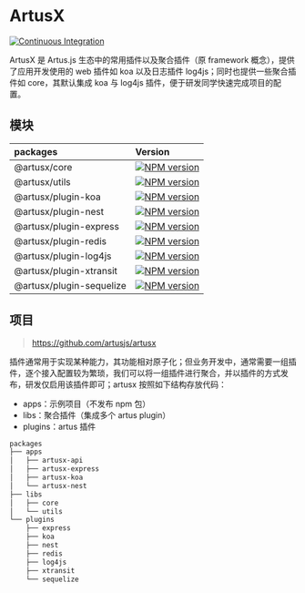 # ArtusX

[![Continuous Integration](https://github.com/artusjs/artusx/actions/workflows/ci.yml/badge.svg)](https://github.com/artusjs/artusx/actions/workflows/ci.yml)

ArtusX 是 Artus.js 生态中的常用插件以及聚合插件（原 framework 概念），提供了应用开发使用的 web 插件如 koa 以及日志插件 log4js；同时也提供一些聚合插件如 core，其默认集成 koa 与 log4js 插件，便于研发同学快速完成项目的配置。

## 模块

| packages                 | Version                                                                                                                                           |
| :----------------------- | :------------------------------------------------------------------------------------------------------------------------------------------------ |
| @artusx/core             | [![NPM version](https://img.shields.io/npm/v/@artusx/core.svg?style=flat-square)](https://npmjs.org/package/@artusx/core)                         |
| @artusx/utils            | [![NPM version](https://img.shields.io/npm/v/@artusx/utils.svg?style=flat-square)](https://npmjs.org/package/@artusx/utils)                       |
| @artusx/plugin-koa       | [![NPM version](https://img.shields.io/npm/v/@artusx/plugin-koa.svg?style=flat-square)](https://npmjs.org/package/@artusx/plugin-koa)             |
| @artusx/plugin-nest      | [![NPM version](https://img.shields.io/npm/v/@artusx/plugin-nest.svg?style=flat-square)](https://npmjs.org/package/@artusx/plugin-nest)           |
| @artusx/plugin-express   | [![NPM version](https://img.shields.io/npm/v/@artusx/plugin-express.svg?style=flat-square)](https://npmjs.org/package/@artusx/plugin-express)     |
| @artusx/plugin-redis     | [![NPM version](https://img.shields.io/npm/v/@artusx/plugin-redis.svg?style=flat-square)](https://npmjs.org/package/@artusx/plugin-redis)         |
| @artusx/plugin-log4js    | [![NPM version](https://img.shields.io/npm/v/@artusx/plugin-log4js.svg?style=flat-square)](https://npmjs.org/package/@artusx/plugin-log4js)       |
| @artusx/plugin-xtransit  | [![NPM version](https://img.shields.io/npm/v/@artusx/plugin-xtransit.svg?style=flat-square)](https://npmjs.org/package/@artusx/plugin-xtransit)   |
| @artusx/plugin-sequelize | [![NPM version](https://img.shields.io/npm/v/@artusx/plugin-sequelize.svg?style=flat-square)](https://npmjs.org/package/@artusx/plugin-sequelize) |

## 项目

> https://github.com/artusjs/artusx

插件通常用于实现某种能力，其功能相对原子化；但业务开发中，通常需要一组插件，逐个接入配置较为繁琐，我们可以将一组插件进行聚合，并以插件的方式发布，研发仅启用该插件即可；artusx 按照如下结构存放代码：

- apps：示例项目（不发布 npm 包）
- libs：聚合插件（集成多个 artus plugin）
- plugins：artus 插件

```bash
packages
├── apps
│   ├── artusx-api
│   ├── artusx-express
│   ├── artusx-koa
│   └── artusx-nest
├── libs
│   ├── core
│   └── utils
└── plugins
    ├── express
    ├── koa
    ├── nest
    ├── redis
    ├── log4js
    ├── xtransit
    └── sequelize
```

